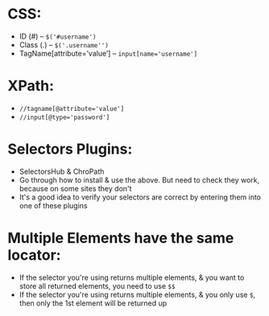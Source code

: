 # CSS:

- ID (#) – `$('#username')`
- Class (.) – `$('.username'')`
- TagName[attribute=’value’] – `input[name='username']`

# XPath:

- `//tagname[@attribute='value']`
- `//input[@type='password']`

# Selectors Plugins:

- SelectorsHub & ChroPath
- Go through how to install & use the above. But need to check they work, because on some sites they don't
- It's a good idea to verify your selectors are correct by entering them into one of these plugins

# Multiple Elements have the same locator:

- If the selector you're using returns multiple elements, & you want to store all returned elements, you need to use `$$`
- If the selector you're using returns multiple elements, & you only use `$`, then only the 1st element will be returned up
